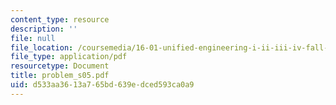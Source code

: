 ```yaml
---
content_type: resource
description: ''
file: null
file_location: /coursemedia/16-01-unified-engineering-i-ii-iii-iv-fall-2005-spring-2006/d533aa3613a765bd639edced593ca0a9_problem_s05.pdf
file_type: application/pdf
resourcetype: Document
title: problem_s05.pdf
uid: d533aa36-13a7-65bd-639e-dced593ca0a9
---
```

